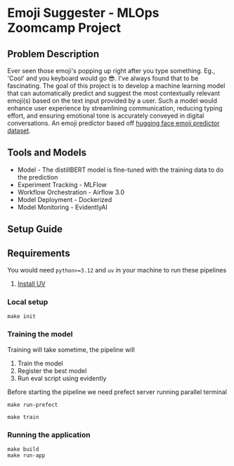 # Emoji Suggester - MLOps Zoomcamp Project

## Problem Description

Ever seen those emoji's popping up right after you type something. Eg., 'Cool' and you keyboard would go 😎. I've always found that to be fascinating. 
The goal of this project is to develop a machine learning model that can automatically predict and suggest the most contextually relevant emoji(s) based on the text input provided by a user. 
Such a model would enhance user experience by streamlining communication, reducing typing effort, and ensuring emotional tone is accurately conveyed in digital conversations.
An emoji predictor based off [hugging face emoji predictor dataset](https://www.kaggle.com/datasets/hariharasudhanas/twitter-emoji-prediction).

## Tools and Models

- Model - The distillBERT model is fine-tuned with the training data to do the prediction
- Experiment Tracking - MLFlow
- Workflow Orchestration - Airflow 3.0
- Model Deployment - Dockerized
- Model Monitoring - EvidentlyAI

## Setup Guide

## Requirements

You would need `python>=3.12` and `uv` in your machine to run these pipelines

1. [Install UV](https://docs.astral.sh/uv/getting-started/installation/)

### Local setup

```
make init
```

### Training the model

Training will take sometime, the pipeline will 
1. Train the model
2. Register the best model
3. Run eval script using evidently

Before starting the pipeline we need prefect server running parallel terminal

```
make run-prefect
```


```
make train
```

### Running the application

```
make build
make run-app
```